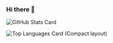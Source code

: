 ### Hi there 👋

<!--
**Quartz-Raptail/Quartz-Raptail** is a ✨ _special_ ✨ repository because its `README.md` (this file) appears on your GitHub profile.

Here are some ideas to get you started:

- 🔭 I’m currently working on ...
- 🌱 I’m currently learning ...
- 👯 I’m looking to collaborate on ...
- 🤔 I’m looking for help with ...
- 💬 Ask me about ...
- 📫 How to reach me: ...
- 😄 Pronouns: ...
- ⚡ Fun fact: ...
-->

![GitHub Stats Card](https://github-readme-stats.vercel.app/api?username=Quartz-Raptial)

![Top Languages Card (Compact layout)](https://github-readme-stats.vercel.app/api/top-langs/?username=Quartz-Raptial&layout=compact)
